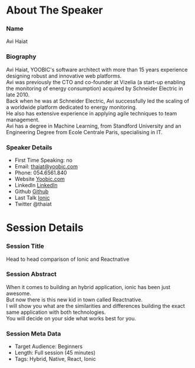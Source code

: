 About The Speaker
=================

### Name

Avi Haiat

### Biography

Avi Haiat, YOOBIC's software architect with more than 15 years experience designing robust and innovative web platforms.   
Avi was previously the CTO and co-founder at Vizelia (a start-up enabling the monitoring of energy consumption) acquired by Schneider Electric in late 2010.   
Back when he was at Schneider Electric, Avi successfully led the scaling of a worldwide platform dedicated to energy monitoring.   
He also has extensive experience in applying agile techniques to team management.   
Avi has a degree in Machine Learning, from Standford University and an Engineering Degree from Ecole Centrale Paris, specialising in IT.   

### Speaker Details

- First Time Speaking: no
- Email: thaiat@yoobic.com
- Phone: 054.6561.840
- Website [Yoobic.com](http://www.yoobic.com)
- LinkedIn [LinkedIn](http://www.linkedin.com/in/thaiat)
- Github [Github](https://github.com/thaiat)
- Last Talk [Ionic](https://www.youtube.com/watch?v=EgRh09CO_rk)
- Twitter @thaiat


Session Details
===============

### Session Title

Head to head comparison of Ionic and Reactnative

### Session Abstract

When it comes to building an hybrid application, ionic has been just awesome.   
But now there is this new kid in town called Reactnative.   
I will show you what are the similarities and differences building the exact same application with both technologies.      
You will decide on your side what works best for you.   

### Session Meta Data

- Target Audience: Beginners
- Length: Full session (45 minutes) 
- Tags: Hybrid, Native, React, Ionic
